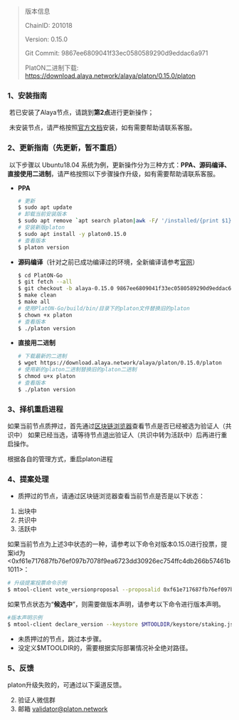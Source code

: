 

>版本信息
>
>ChainID: 201018
>
>Version: 0.15.0
>
>Git Commit: 9867ee6809041f33ec0580589290d9eddac6a971
>
>PlatON二进制下载: https://download.alaya.network/alaya/platon/0.15.0/platon
>

### 1、安装指南

​		若已安装了Alaya节点，请跳到**第2点**进行更新操作；

​		未安装节点，请严格按照[官方文档](https://devdocs.alaya.network/alaya-devdocs/zh-CN/)安装，如有需要帮助请联系客服。

### 2、更新指南（先更新，暂不重启）

​		以下步骤以 Ubuntu18.04 系统为例，更新操作分为三种方式：**PPA、源码编译、直接使用二进制**，请严格按照以下步骤操作升级，如有需要帮助请联系客服。

- **PPA**

  ```bash
  # 更新
  $ sudo apt update
  # 卸载当前安装版本
  $ sudo apt remove `apt search platon|awk -F/ '/installed/{print $1}'` --purge -y  
  # 安装新版platon
  $ sudo apt install -y platon0.15.0
  # 查看版本
  $ platon version
  ```

- **源码编译**（针对之前已成功编译过的环境，全新编译请参考[官网](https://devdocs.alaya.network/alaya-devdocs/zh-CN/Install_Alaya/)）

  ```bash
  $ cd PlatON-Go
  $ git fetch --all
  $ git checkout -b alaya-0.15.0 9867ee6809041f33ec0580589290d9eddac6a971
  $ make clean
  $ make all
  # 使用PlatON-Go/build/bin/目录下的platon文件替换旧的platon
  $ chown +x platon
  # 查看版本
  $ ./platon version
  ```

- **直接用二进制**

  ```bash
  # 下载最新的二进制
  $ wget https://download.alaya.network/alaya/platon/0.15.0/platon
  # 使用新的platon二进制替换旧的platon二进制
  $ chmod u+x platon
  # 查看版本
  $ ./platon version
  ```

### **3、择机重启进程**

如果当前节点质押过，首先通过[区块链浏览器](https://scan.alaya.network/node)查看节点是否已经被选为验证人（共识中）
如果已经当选，请等待节点退出验证人（共识中转为活跃中）后再进行重启操作。

根据各自的管理方式，重启platon进程

### 4、提案处理

- 质押过的节点，请通过区块链浏览器查看当前节点是否是以下状态：

1. 出块中
2. 共识中
3. 活跃中

如果当前节点为上述3中状态的一种，请参考以下命令对版本0.15.0进行投票，提案id为<0xf61e717687fb76ef097b7078f9ea6723dd30926ec754ffc4db266b57461b1011>：

```bash
# 升级提案投票命令示例
$ mtool-client vote_versionproposal --proposalid 0xf61e717687fb76ef097b7078f9ea6723dd30926ec754ffc4db266b57461b1011 --keystore $MTOOLDIR/keystore/staking.json --config $MTOOLDIR/validator/validator_config.json
```

如果节点状态为“**候选中**”，则需要做版本声明，请参考以下命令进行版本声明。

```bash
#版本声明示例
$ mtool-client declare_version --keystore $MTOOLDIR/keystore/staking.json --config $MTOOLDIR/validator/validator_config.json
```

- 未质押过的节点，跳过本步骤。
- 没定义$MTOOLDIR的，需要根据实际部署情况补全绝对路径。

### 5、反馈

platon升级失败的，可通过以下渠道反馈。

2. 验证人微信群
3. 邮箱 validator@platon.network